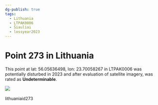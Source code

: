 ```yaml
---
dg-publish: true
tags:
  - Lithuania
  - LTPAK0006
  - Šiauliai
  - lossyear2023
---
```


# Point 273 in Lithuania

This point at lat: 56.05636498, lon: 23.70058267 in LTPAK0006 was potentially disturbed in 2023 and after evaluation of satellite imagery, was rated as **Undeterminable**.

<div class='juxtapose' data-showcredits='false'>
<img src='https://baserow-backend-production20240528124524339000000001.s3.amazonaws.com/user_files/Tyz2VwrS4NNgZ8UObTFfcBSKyFPTfUKp_41535d5712392c4ca02c413f9d84ba2b1a7632e6c0044f443985b78fc9b378f5.png' data-label='x' />
<img src='' data-label='December 1899' />
</div>

lithuaniaid273